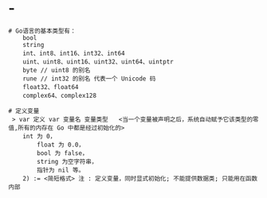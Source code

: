 # -
	# Go语言的基本类型有：
		bool
		string
		int、int8、int16、int32、int64
		uint、uint8、uint16、uint32、uint64、uintptr
		byte // uint8 的别名
		rune // int32 的别名 代表一个 Unicode 码
		float32、float64
		complex64、complex128

	# 定义变量
	 > var 定义 var 变量名 变量类型   <当一个变量被声明之后，系统自动赋予它该类型的零值,所有的内存在 Go 中都是经过初始化的>
		int 为 0，
			float 为 0.0，
			bool 为 false，
			string 为空字符串，
			指针为 nil 等。
		2) := <简短格式> 注 : 定义变量，同时显式初始化; 不能提供数据类; 只能用在函数内部
